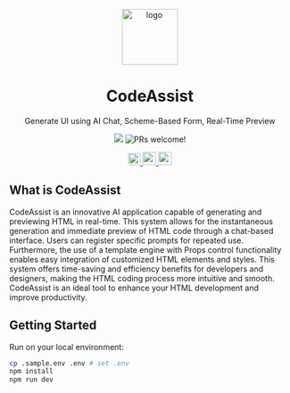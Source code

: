 <p align="center">
  <picture>
    <img alt="logo" style="width:100px" src="public/icon_transparent.png">
    </picture>
</p>
<h1 align="center">
  CodeAssist
</h1>

<p align="center">
  Generate UI using AI Chat, Scheme-Based Form, Real-Time Preview
</p>
<p align="center">
  <img src="https://img.shields.io/badge/license-None-blue.svg" />
  <img src="https://img.shields.io/badge/PRs-welcome-brightgreen.svg?style=flat" alt="PRs welcome!" />
 <p align="center" style="text-decoration:none;">
  <a href="https://github.com/Yoshida24/codeassist/actions/workflows/test.yml">
    <img src="https://github.com/Yoshida24/codeassist/actions/workflows/test.yaml/badge.svg?branch=main" alt="build status" style="height:22px; vertical-align:middle:">
  </a>
  <a href="https://codespaces.new/Yoshida24/codeassist">
    <img src="https://github.com/codespaces/badge.svg" alt="codeassist" style="height:24px; vertical-align:middle:">
  </a>
    <a href="https://app.codeanywhere.com/#https://github.com/Yoshida24/codeassist">
    <img src="https://img.shields.io/badge/Open%20in-Codeanywhere-blue?style=flat-square&logo=codeanywhere" alt="codeassist" style="height:24px; vertical-align:middle:">
  </a>
</p>

## What is CodeAssist
CodeAssist is an innovative AI application capable of generating and previewing HTML in real-time. This system allows for the instantaneous generation and immediate preview of HTML code through a chat-based interface. Users can register specific prompts for repeated use. Furthermore, the use of a template engine with Props control functionality enables easy integration of customized HTML elements and styles. This system offers time-saving and efficiency benefits for developers and designers, making the HTML coding process more intuitive and smooth. CodeAssist is an ideal tool to enhance your HTML development and improve productivity.

## Getting Started
Run on your local environment: 

```bash
cp .sample.env .env # set .env
npm install
npm run dev
```
